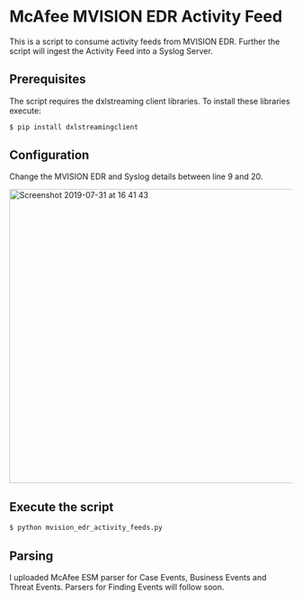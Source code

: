 # McAfee MVISION EDR Activity Feed

This is a script to consume activity feeds from MVISION EDR. Further the script will ingest the Activity Feed into a Syslog Server.

## Prerequisites

The script requires the dxlstreaming client libraries. To install these libraries execute:
```sh
$ pip install dxlstreamingclient
```

## Configuration

Change the MVISION EDR and Syslog details between line 9 and 20.

<img width="523" alt="Screenshot 2019-07-31 at 16 41 43" src="https://user-images.githubusercontent.com/25227268/62221556-1d61a580-b3b2-11e9-979b-bd153a74d858.png">

## Execute the script

```sh
$ python mvision_edr_activity_feeds.py
```

## Parsing

I uploaded McAfee ESM parser for Case Events, Business Events and Threat Events. Parsers for Finding Events will follow soon.
